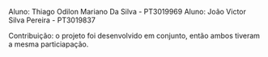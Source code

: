 Aluno: Thiago Odilon Mariano Da Silva - PT3019969
Aluno: João Victor Silva Pereira - PT3019837

Contribuição: o projeto foi desenvolvido em conjunto, então ambos tiveram a mesma particiapação.
